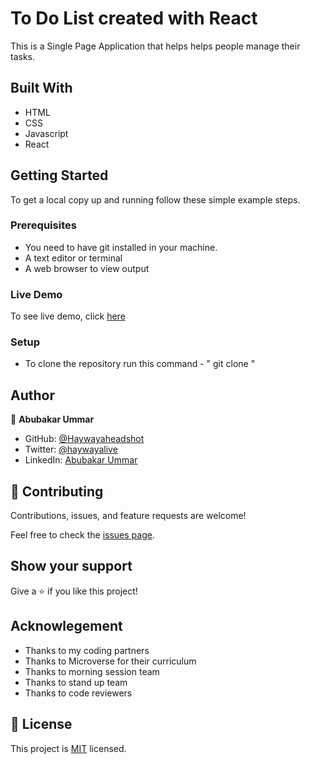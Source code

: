 # To Do List created with React

This is a Single Page Application that helps helps people manage their tasks.


## Built With

- HTML
- CSS
- Javascript
- React


## Getting Started


To get a local copy up and running follow these simple example steps.

### Prerequisites
- You need to have git installed in your machine.
- A text editor or terminal
- A web browser to view output

### Live Demo

To see live demo, click [here](https://eclectic-torte-6e5f3e.netlify.app/)

### Setup
- To clone the repository run this command - " git clone "


## Author

👤 **Abubakar Ummar**

- GitHub: [@Haywayaheadshot](https://github.com/Haywayaheadshot)
- Twitter: [@haywayalive](https://twitter.com/haywayalive)
- LinkedIn: [Abubakar Ummar](https://linkedin.com/in/abubakar-ummar-4b6643245)


## 🤝 Contributing

Contributions, issues, and feature requests are welcome!

Feel free to check the [issues page](../../issues/).

## Show your support

Give a ⭐️ if you like this project!

## Acknowlegement
- Thanks to my coding partners
- Thanks to Microverse for their curriculum
- Thanks to morning session team
- Thanks to stand up team
- Thanks to code reviewers

## 📝 License

This project is [MIT](./LICENSE) licensed.
